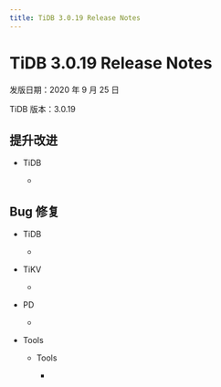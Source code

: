 ```yaml
---
title: TiDB 3.0.19 Release Notes
---
```


# TiDB 3.0.19 Release Notes

发版日期：2020 年 9 月 25 日

TiDB 版本：3.0.19

## 提升改进

+ TiDB

    - 

## Bug 修复

+ TiDB

    - 

+ TiKV

    - 

+ PD

    - 

+ Tools

    + Tools

        - 
